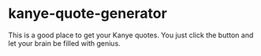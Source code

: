 # kanye-quote-generator
This is a good place to get your Kanye quotes. You just click the button and let your brain be filled with genius. 
